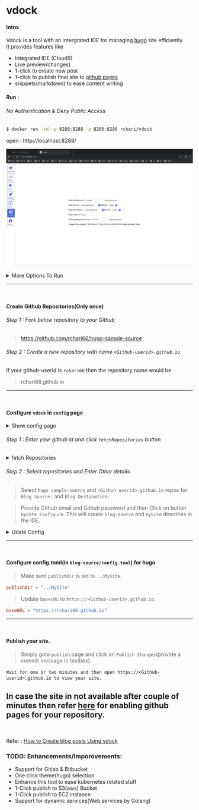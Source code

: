 # vdock
#### Intro:
Vdock is a tool with an intergrated IDE for managing [hugo](https://gohugo.io/) site efficiently. 
<br>
It provides features like
* Integrated IDE (Cloud9)
* Live preview(changes)
* 1-click to create new post
* 1-click to publish final site to [github pages](https://pages.github.com/)
* snippets(markdown) to ease content writing

#### Run :
###### No Authentication & Deny Public Access
``` bash
$ docker run -td -p 8288:8288 -p 8286:8286 rchari/vdock
```
open : http://localhost:8288/

![Vdock Config page](pics/config.png)


<details><summary> More Options To Run</summary>
<p>

###### With Authentication & Deny Public Access
```bash
$ docker run -td -p 8288:8288 -p 8286:8286 -e AUTH=<username>:<password> rchari/vdock
```

###### No Authentication & Allow Public Access
```bash
$ docker run -td -p 8288:8288 -p 8286:8286 -e ALLOW_PUBLIC_ACCESS=YES rchari/vdock
```
###### With Authentication & Allow Public Access
```bash
$ docker run -td -e AUTH=<username>:<password> ALLOW_PUBLIC_ACCESS=YES \
    -p 8288:8288 -p 8286:8286 rchari/vdock
```
</p>
</details>

---
<br>

#### Create Github Repositories(Only once)
###### Step 1 : Fork below repository to your Github
> https://github.com/rchari66/hugo-sample-source

###### Step 2 : Create a new repository with name `<Github-userid>.github.io`
If your github-userid is `rchari66` then the repository name would be
> rchari66.github.io
---
<br>

#### Configure `vdock` in `config` page
<details><summary>Show config page</summary>
<p>

![Vdock Config page](pics/config.png)

</P>
</details>

###### Step 1 : Enter your github id and click `fetchRepositories` button
<details><summary>fetch Repositories</summary>
<p>

![Fetch Repositories](pics/fetch-repos.png)

</P>
</details>


###### Step 2 : Select repositories and Enter Other details.
> Select `hugo-sample-source` and `<Githuh-userid>.github.io` repos for `Blog Source:` and `Blog Destination:`

> Provide Github email and Github password and then Click on button `Update Configure`. 
This will create `blog-source` and `mySite` directries in the IDE.

<details><summary>Udate Config</summary>
<p>

![Udate configuration](pics/update-config.png)


</P>
</details>

---
<br>

#### Configure config.toml(in `blog-source/config.toml`) for hugo
>  Make sure `publishDir` is set to `../MySite`.
```toml
publishDir = "../MySite"
```
> Update `baseURL` to `https://<Github-userid>.github.io`.
```toml
baseURL = "https://rchari66.github.io"
```
---
<br>

#### Publish your site.
> Simply goto `publish` page and click on `Publish Changes`(provide a commit message in textbox).

    Wait for one or two minutes and then open https://<Github-userid>.github.io to view your site.

In case the site in not available after couple of minutes then refer [here](https://help.github.com/articles/configuring-a-publishing-source-for-github-pages/)
for enabling github pages for your repository.
---
<br>

Refer : [How to Create blog posts Using vdock](https://techtaste.me/post/vdock-tool/)


### TODO: Enhancements/Imporovements:
* Support for Gitlab & Bitbucket
* One click theme(hugo) selection
* Enhance this tool to ease kubernetes related stuff
* 1-Click publish to S3(aws) Bucket
* 1-Click publish to EC2 instance
* Support for dynamic services(Web services by Golang)
